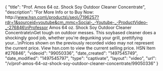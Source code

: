 {
    "title": "Prof. Amos 64 oz. Shock Soy Outdoor Cleaner Concentrate",
    "description": "For More Info or to Buy Now: http:\/\/www.hsn.com\/products\/seo\/7196257?rdr=1&sourceid=youtube&cm_mmc=Social-_-Youtube-_-ProductVideo-_-276846\nProfessor Amos 64 oz. Shock Soy Outdoor Cleaner Concentrate\nGet tough on outdoor messes. This soybased cleaner does a shockingly good job, whether you're degunking your grill, prettifying your...\nPrices shown on the previously recorded video may not represent the current price.  View hsn.com to view the current selling price. HSN Item #276846",
    "videoid": "99050336",
    "date_created": "1497545749",
    "date_modified": "1497545797",
    "type": "captivate",
    "layout": "video",
    "url": "\/v\/prof-amos-64-oz-shock-soy-outdoor-cleaner-concentrate\/99050336"
}